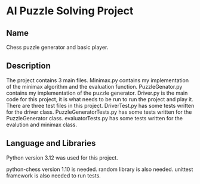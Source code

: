 # AI Puzzle Solving Project

## Name
Chess puzzle generator and basic player.

## Description
The project contains 3 main files. Minimax.py contains my implementation of the minimax algorithm and the evaluation function. PuzzleGenator.py contains my implementation of the puzzle generator. Driver.py is the main code for this project, it is what needs to be run to run the project and play it.
There are three test files in this project. DriverTest.py has some tests written for the driver class. PuzzleGeneratorTests.py has some tests written for the PuzzleGenerator class. evaluatorTests.py has some tests written for the evalution and minimax class. 

## Language and Libraries
Python version 3.12 was used for this project.

python-chess version 1.10 is needed. 
random library is also needed.
unittest framework is also needed to run tests.


